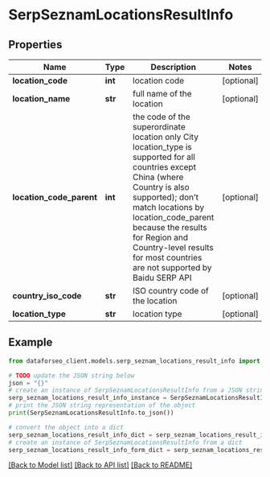 # SerpSeznamLocationsResultInfo


## Properties

Name | Type | Description | Notes
------------ | ------------- | ------------- | -------------
**location_code** | **int** | location code | [optional] 
**location_name** | **str** | full name of the location | [optional] 
**location_code_parent** | **int** | the code of the superordinate location only City location_type is supported for all countries except China (where Country is also supported); don’t match locations by location_code_parent because the results for Region and Country-level results for most countries are not supported by Baidu SERP API | [optional] 
**country_iso_code** | **str** | ISO country code of the location | [optional] 
**location_type** | **str** | location type | [optional] 

## Example

```python
from dataforseo_client.models.serp_seznam_locations_result_info import SerpSeznamLocationsResultInfo

# TODO update the JSON string below
json = "{}"
# create an instance of SerpSeznamLocationsResultInfo from a JSON string
serp_seznam_locations_result_info_instance = SerpSeznamLocationsResultInfo.from_json(json)
# print the JSON string representation of the object
print(SerpSeznamLocationsResultInfo.to_json())

# convert the object into a dict
serp_seznam_locations_result_info_dict = serp_seznam_locations_result_info_instance.to_dict()
# create an instance of SerpSeznamLocationsResultInfo from a dict
serp_seznam_locations_result_info_form_dict = serp_seznam_locations_result_info.from_dict(serp_seznam_locations_result_info_dict)
```
[[Back to Model list]](../README.md#documentation-for-models) [[Back to API list]](../README.md#documentation-for-api-endpoints) [[Back to README]](../README.md)


